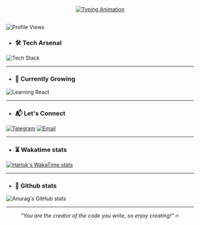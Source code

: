 <div align="center">
  <a href="https://github.com/sam-amirpoor">
    <img src="https://readme-typing-svg.demolab.com?font=JetBrains+Mono&size=26&duration=4000&pause=1000&color=38F7A7&center=true&vCenter=true&width=435&lines=Hello+World+%F0%9F%8C%8E;I'm+Sam+Amirpoor;Passionate+JavaScript+Developer" alt="Typing Animation" />
  </a>
  </div>

<br/>

![Profile Views](https://komarev.com/ghpvc/?username=sam-amirpoor&color=blue&style=flat-square)

- ### 🛠️ Tech Arsenal
<div>
  <img src="https://skillicons.dev/icons?i=html,css,js,git,github,tailwind,react,redux,ts" alt="Tech Stack" />
</div>

<hr />

- ### 🌱 Currently Growing
<img src="https://img.shields.io/badge/-React%20Mastery-61DAFB?logo=react&logoColor=white&style=for-the-badge" alt="Learning React" />

<hr />

- ### 📬 Let's Connect
[![Telegram](https://img.shields.io/badge/-Telegram-26A5E4?logo=telegram&logoColor=white)](https://t.me/samamirpoor)
[![Email](https://img.shields.io/badge/-Email-EA4335?logo=gmail&logoColor=white)](mailto:amirpoorDev@gmail.com)

<hr />

- ### ⏳ Wakatime stats
[![Harlok's WakaTime stats](https://github-readme-stats.vercel.app/api/wakatime?username=amirpoorDev&theme=radical)](https://github.com/anuraghazra/github-readme-stats)

<hr />

- ### 🧨 Github stats
![Anurag's GitHub stats](https://github-readme-stats.vercel.app/api?username=sam-amirpoor&show_icons=true&theme=radical)

<hr/>

<div align="center" style="max-width: 600px">
  <em>"You are the creator of the code you write, so enjoy creating!"</em> 🔥
</div>
